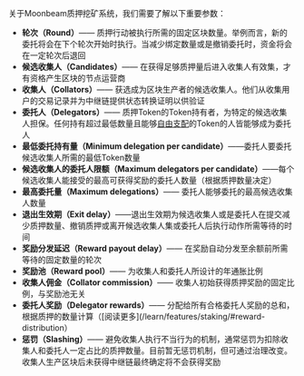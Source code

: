 关于Moonbeam质押挖矿系统，我们需要了解以下重要参数：

 - **轮次（Round）**—— 质押行动被执行所需的固定区块数量。举例而言，新的委托将会在下个轮次开始时执行。当减少绑定数量或是撤销委托时，资金将会在一定轮次后退回
 - **候选收集人（Candidates）**—— 在获得足够质押量后进入收集人有效集，才有资格产生区块的节点运营商
 - **收集人（Collators）**—— 获选成为区块生产者的候选收集人。他们从收集用户的交易记录并为中继链提供状态转换证明以供验证
 - **委托人（Delegators）**—— 质押Token的Token持有者，为特定的候选收集人担保。任何持有超过最低数量且能够[自由支配](https://wiki.polkadot.network/docs/learn-accounts#balance-types)的Token的人皆能够成为委托人
 - **最低委托持有量（Minimum delegation per candidate）**——委托人要委托候选收集人所需的最低Token数量
 - **候选收集人的委托人限额（Maximum delegators per candidate）**——每个候选收集人能接受的最高可获得奖励的委托人数量（根据质押数量决定）
 - **最高委托量（Maximum delegations）**—— 委托人能够委托的最高候选收集人数量
 - **退出生效期（Exit delay）**——退出生效期为候选收集人或是委托人在提交减少质押数量、撤销质押或离开候选收集人集或委托人后执行动作所需等待的时间
 - **奖励分发延迟（Reward payout delay）**—— 在奖励自动分发至余额前所需等待的固定数量的轮次
 - **奖励池（Reward pool）**—— 为收集人和委托人所设计的年通胀比例
 - **收集人佣金（Collator commission）**—— 收集人初始获得质押奖励的固定比例，与奖励池无关
 - **委托人奖励（Delegator rewards）**—— 分配给所有合格委托人奖励的总和，根据质押的数量计算（[阅读更多](/learn/features/staking/#reward-distribution）
 - **惩罚（Slashing）**—— 避免收集人执行不当行为的机制，通常惩罚为扣除收集人和委托人一定占比的质押数量。目前暂无惩罚机制，但可通过治理改变。收集人生产区块后未获得中继链最终确定将不会获得奖励